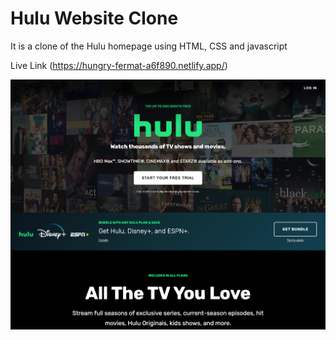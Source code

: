 # Hulu Website Clone

It is a clone of the Hulu homepage using HTML, CSS and javascript

Live Link (https://hungry-fermat-a6f890.netlify.app/)

![Hulu Clone](/img/screen.png 'Hulu Clone')
